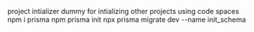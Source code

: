 project intializer dummy for intializing other projects using code spaces
npm i prisma
npm prisma init
npx prisma migrate dev --name init_schema